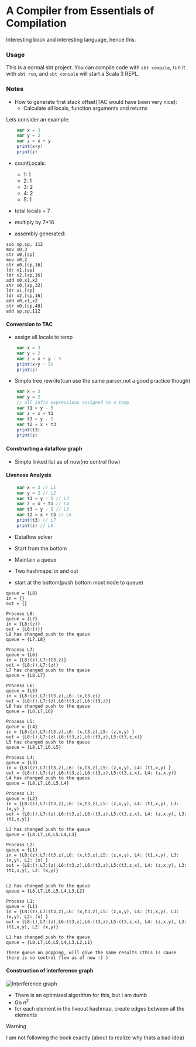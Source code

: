 # A Compiler from Essentials of Compilation

Interesting book and interesting language, hence this.

### Usage

This is a normal sbt project. You can compile code with `sbt compile`, run it with `sbt run`, and `sbt console` will start a Scala 3 REPL.

### Notes

- How to generate first stack offset(TAC would have been very nice):
  - Calculate all locals, function arguments and returns

Lets consider an example:

```scala
    var x = 3
    var y = 2
    var z = x + y
    print(x+y)
    print(z)
```

- countLocals:

  - 1: 1
  - 2: 1
  - 3: 2
  - 4: 2
  - 5: 1

- total locals = 7

- multiply by 7\*16

- assembly generated:

```arm
sub sp,sp, 112
mov x0,3
str x0,[sp]
mov x0,2
str x0,[sp,16]
ldr x1,[sp]
ldr x2,[sp,16]
add x0,x1,x2
str x0,[sp,32]
ldr x1,[sp]
ldr x2,[sp,16]
add x0,x1,x2
str x0,[sp,48]
add sp,sp,112

```

#### Conversion to TAC

- assign all locals to temp

```scala
    var x = 3
    var y = 2
    var z = x + y - 5
    print(x+y - 5)
    print(z)
```

- Simple tree rewrite(can use the same parser,not a good practice though)

```scala
    var x = 3
    var y = 2
    // all infix expressions assigned to a temp
    var t1 = y - 5
    var z = x + t1
    var t3 = y - 5
    var t2 = x + t3
    print(t3)
    print(z)
```

#### Constructing a dataflow graph

- Simple linked list as of now(no control flow)

#### Liveness Analysis

```scala
    var x = 3 // L1
    var y = 2 // L2
    var t1 = y - 5 // L3
    var z = x + t1 // L4
    var t3 = y - 5 // L5
    var t2 = x + t3 // L6
    print(t3) // L7
    print(z) // L8
```

- Dataflow solver
- Start from the bottom

- Maintain a queue
- Two hashmaps: in and out
- start at the bottom(push bottom most node to queue)

```
queue = {L8}
in = {}
out = {}

Process L8:
queue = {L7}
in = {L8:(z)}
out = {L8:()}}
L8 has changed push to the queue
queue = {L7,L8}

Process L7:
queue = {L6}
in = {L8:(z),L7:(t3,z)}
out = {L8:(),L7:(z)}
L7 has changed push to the queue
queue = {L8,L7}

Process L6:
queue = {L5}
in = {L8:(z),L7:(t3,z),L6: (x,t3,z)}
out = {L8:(),L7:(z),L6:(t3,z),L6:(t3,z)}
L6 has changed push to the queue
queue = {L8,L7,L6}

Process L5:
queue = {L4}
in = {L8:(z),L7:(t3,z),L6: (x,t3,z),L5: (z,x,y) }
out = {L8:(),L7:(z),L6:(t3,z),L6:(t3,z),L5:(t3,z,x)}
L5 has changed push to the queue
queue = {L8,L7,L6,L5}

Process L4:
queue = {L3}
in = {L8:(z),L7:(t3,z),L6: (x,t3,z),L5: (z,x,y), L4: (t1,x,y) }
out = {L8:(),L7:(z),L6:(t3,z),L6:(t3,z),L5:(t3,z,x), L4: (z,x,y)}
L4 has changed push to the queue
queue = {L8,L7,L6,L5,L4}

Process L3:
queue = {L2}
in = {L8:(z),L7:(t3,z),L6: (x,t3,z),L5: (z,x,y), L4: (t1,x,y), L3: (x,y) }
out = {L8:(),L7:(z),L6:(t3,z),L6:(t3,z),L5:(t3,z,x), L4: (z,x,y), L3: (t1,x,y)}

L3 has changed push to the queue
queue = {L8,L7,L6,L5,L4,L3}

Process L2:
queue = {L1}
in = {L8:(z),L7:(t3,z),L6: (x,t3,z),L5: (z,x,y), L4: (t1,x,y), L3: (x,y), L2: (x) }
out = {L8:(),L7:(z),L6:(t3,z),L6:(t3,z),L5:(t3,z,x), L4: (z,x,y), L3: (t1,x,y), L2: (x,y)}


L2 has changed push to the queue
queue = {L8,L7,L6,L5,L4,L3,L2}

Process L1:
queue = {L1}
in = {L8:(z),L7:(t3,z),L6: (x,t3,z),L5: (z,x,y), L4: (t1,x,y), L3: (x,y), L2: (x) }
out = {L8:(),L7:(z),L6:(t3,z),L6:(t3,z),L5:(t3,z,x), L4: (z,x,y), L3: (t1,x,y), L2: (x,y)}

L1 has changed push to the queue
queue = {L8,L7,L6,L5,L4,L3,L2,L1}

These queue on popping, will give the same results (this is cause there is no control flow as of now :) )

```

#### Construction of interference graph

![Interference graph](./test.svg)

- There is an optimized algorithm for this, but I am dumb
- Go $n^2$
- for each element in the liveout hashmap, create edges between all the elements

> [!WARNING]
> I am not following the book exactly (about to realize why thats a bad idea)
